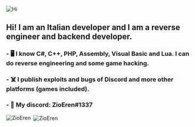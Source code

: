 ![Hi](https://image.noelshack.com/fichiers/2020/35/5/1598601380-tenor.gif)
## Hi! I am an Italian developer and I am a reverse engineer and backend developer.
### - 🖥️ I know C#, C++, PHP, Assembly, Visual Basic and Lua. I can do reverse engineering and some game hacking.
### - ☠️ I publish exploits and bugs of Discord and more other platforms (games included).
### - 💎 My discord: ZioEren#1337

<p><img align="left" src="https://github-readme-stats.vercel.app/api/top-langs/?username=ZioEren&layout=compact" alt="ZioEren" /></p>

<p>&nbsp;<img align="center" src="https://github-readme-stats.vercel.app/api?username=ZioEren&show_icons=true" alt="ZioEren" /></p>
